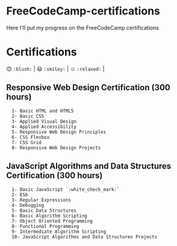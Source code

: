 # FreeCodeCamp-certifications
Here I'll put my progress on the FreeCodeCamp certifications


# Certifications
:blush: `:blush:` | :smiley: `:smiley:` | :relaxed: `:relaxed:` |
  ## Responsive Web Design Certification (300 hours)
      1- Basic HTML and HTML5
      2- Basic CSS
      3- Applied Visual Design
      4- Applied Accessibility
      5- Responsive Web Design Principles
      6- CSS Flexbox
      7- CSS Grid
      8- Responsive Web Design Projects
      
  ## JavaScript Algorithms and Data Structures Certification (300 hours)
      1- Basic JavaScript `:white_check_mark:`
      2- ES6
      3- Regular Expressions
      4- Debugging
      5- Basic Data Structures
      6- Basic Algorithm Scripting
      7- Object Oriented Programming
      8- Functional Programming 
      9- Intermediate Algorithm Scripting 
      10- JavaScript Algorithms and Data Structures Projects

 
